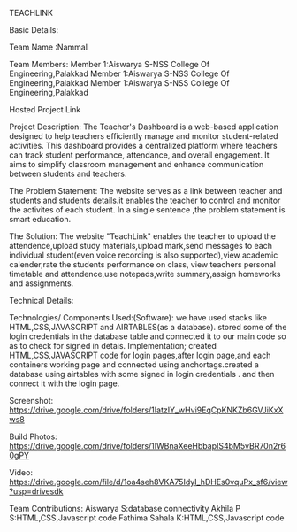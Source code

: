 TEACHLINK

Basic Details:

Team Name :Nammal

Team Members:
  Member 1:Aiswarya S-NSS College Of Engineering,Palakkad
  Member 1:Aiswarya S-NSS College Of Engineering,Palakkad
  Member 1:Aiswarya S-NSS College Of Engineering,Palakkad

Hosted Project Link

Project Description:
   The Teacher's Dashboard is a web-based application designed to help teachers efficiently manage and monitor student-related activities.
   This dashboard provides a centralized platform where teachers can track student performance, attendance, and overall engagement.
   It aims to simplify classroom management and enhance communication between students and teachers.

The Problem Statement:
   The website serves as a link between teacher and students and students details.it enables the teacher to control and monitor the activites of each student.
   In a single sentence ,the problem statement is smart education.

The Solution:
  The website "TeachLink" enables the teacher to upload the attendence,upload study materials,upload mark,send messages to each individual student(even voice recording is also supported),view academic calender,rate the students performance on class,
  view teachers personal timetable and attendence,use notepads,write summary,assign homeworks and assignments.

Technical Details:

Technologies/ Components Used:(Software):
   we have used stacks like HTML,CSS,JAVASCRIPT and AIRTABLES(as a database).
   stored some of the login credentials in the database table and connected it to our main code so as to check for signed in detais.
Implementation;
   created HTML,CSS,JAVASCRIPT code for login pages,after login page,and each containers working page and connected using anchortags.created a database using airtables with some signed in login credentials .
   and then connect it with the login page.


Screenshot:
   https://drive.google.com/drive/folders/1IatzIY_wHvi9EqCpKNKZb6GVJiKxXws8

Build Photos:
   https://drive.google.com/drive/folders/1IWBnaXeeHbbapIS4bM5vBR70n2r60gPY

Video:
  https://drive.google.com/file/d/1oa4seh8VKA75IdyI_hDHEs0vquPx_sf6/view?usp=drivesdk
   
Team Contributions:
  Aiswarya S:database connectivity
  Akhila P S:HTML,CSS,Javascript code
  Fathima Sahala K:HTML,CSS,Javascript code
  




   
  
